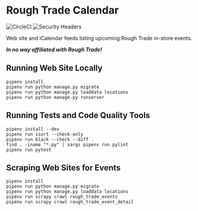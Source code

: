 # Rough Trade Calendar

![CircleCI](https://img.shields.io/circleci/build/github/craiga/rough-trade-calendar.svg) ![Security Headers](https://img.shields.io/security-headers?url=https%3A%2F%2Frough-trade-calendar.herokuapp.com)

Web site and iCalendar feeds listing upcoming Rough Trade in-store events.

***In no way affiliated with Rough Trade!***

## Running Web Site Locally

```
pipenv install
pipenv run python manage.py migrate
pipenv run python manage.py loaddata locations
pipenv run python manage.py runserver
```

## Running Tests and Code Quality Tools

```
pipenv install --dev
pipenv run isort --check-only
pipenv run black --check --diff .
find . -iname "*.py" | xargs pipenv run pylint
pipenv run pytest
```

## Scraping Web Sites for Events

```
pipenv install
pipenv run python manage.py migrate
pipenv run python manage.py loaddata locations
pipenv run scrapy crawl rough_trade_events
pipenv run scrapy crawl rough_trade_event_detail
```
